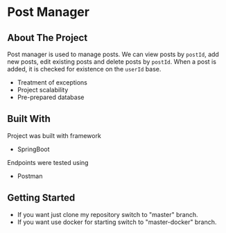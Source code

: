 # Post Manager

## About The Project
Post manager is used to manage posts. We can view posts by `postId`, add new posts, edit existing posts and delete posts by `postId`. When a post is added, it is checked for existence on the `userId` base.

- Treatment of exceptions
- Project scalability 
- Pre-prepared database

## Built With

Project was built with framework
- SpringBoot

Endpoints were tested using 
- Postman

## Getting Started
- If you want just clone my repository switch to "master" branch.
- If you want use docker for starting switch to "master-docker" branch.
